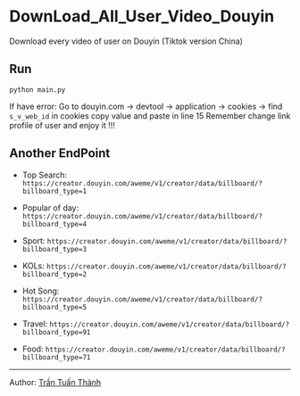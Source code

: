 # DownLoad_All_User_Video_Douyin
Download every video of user on Douyin (Tiktok version China)

Run
------------
	python main.py

If have error: 
	Go to douyin.com -> devtool -> application -> cookies -> find `s_v_web_id` in cookies copy value and paste in line 15
Remember change link profile of user and enjoy it !!!

Another EndPoint
-------------
- Top Search: `https://creator.douyin.com/aweme/v1/creator/data/billboard/?billboard_type=1`
	
- Popular of day: `https://creator.douyin.com/aweme/v1/creator/data/billboard/?billboard_type=4`
	
- Sport: `https://creator.douyin.com/aweme/v1/creator/data/billboard/?billboard_type=3`
	
- KOLs: `https://creator.douyin.com/aweme/v1/creator/data/billboard/?billboard_type=2`
	
- Hot Song: `https://creator.douyin.com/aweme/v1/creator/data/billboard/?billboard_type=5`

- Travel: `https://creator.douyin.com/aweme/v1/creator/data/billboard/?billboard_type=91`

- Food: `https://creator.douyin.com/aweme/v1/creator/data/billboard/?billboard_type=71`
-------------
Author: [Trần Tuấn Thành](https://www.facebook.com/trantuanthanh0803/)
